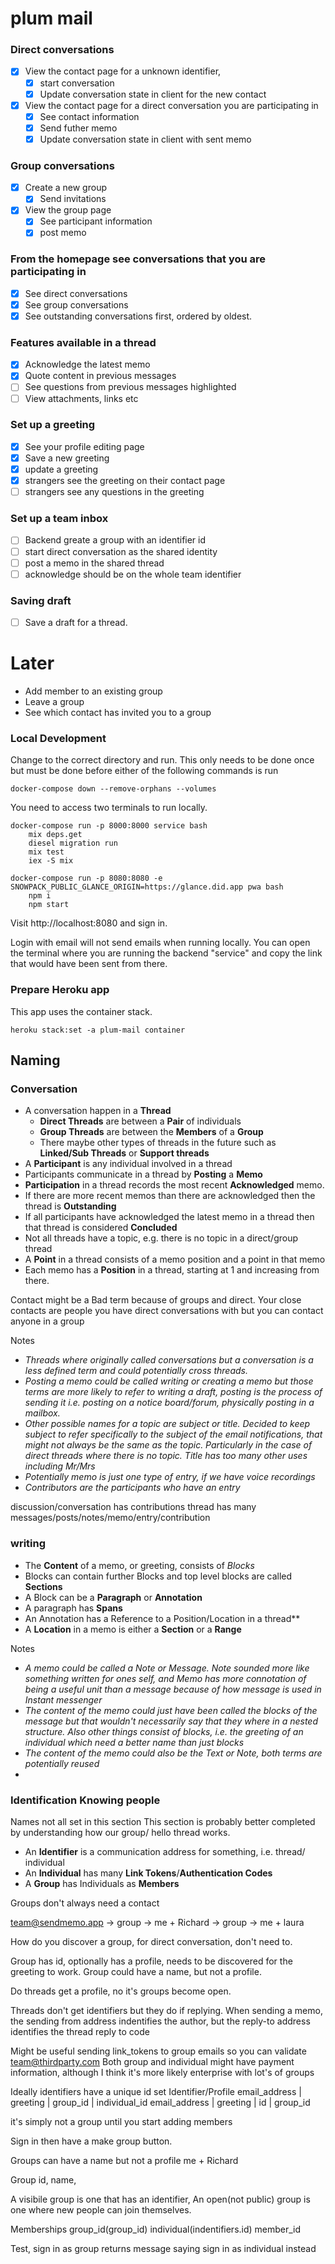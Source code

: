 # plum mail

### Direct conversations
- [x] View the contact page for a unknown identifier, 
  - [x] start conversation
  - [x] Update conversation state in client for the new contact
- [x] View the contact page for a direct conversation you are participating in
  - [x] See contact information
  - [x] Send futher memo
  - [x] Update conversation state in client with sent memo

### Group conversations
- [x] Create a new group
  - [x] Send invitations
- [x] View the group page
  - [x] See participant information 
  - [x] post memo

### From the homepage see conversations that you are participating in
- [x] See direct conversations
- [x] See group conversations
- [x] See outstanding conversations first, ordered by oldest. 

### Features available in a thread
- [x] Acknowledge the latest memo
- [x] Quote content in previous messages
- [ ] See questions from previous messages highlighted
- [ ] View attachments, links etc

### Set up a greeting
- [x] See your profile editing page 
- [x] Save a new greeting
- [x] update a greeting
- [x] strangers see the greeting on their contact page
- [ ] strangers see any questions in the greeting

### Set up a team inbox
- [ ] Backend greate a group with an identifier id
- [ ] start direct conversation as the shared identity
- [ ] post a memo in the shared thread
- [ ] acknowledge should be on the whole team identifier

### Saving draft
- [ ] Save a draft for a thread.



# Later
- Add member to an existing group
- Leave a group
- See which contact has invited you to a group

### Local Development

Change to the correct directory and run.
This only needs to be done once but must be done before either of the following commands is run

```
docker-compose down --remove-orphans --volumes
```

You need to access two terminals to run locally.

```
docker-compose run -p 8000:8000 service bash
    mix deps.get
    diesel migration run
    mix test
    iex -S mix
```

```
docker-compose run -p 8080:8080 -e SNOWPACK_PUBLIC_GLANCE_ORIGIN=https://glance.did.app pwa bash
    npm i
    npm start
```

Visit http://localhost:8080 and sign in.

Login with email will not send emails when running locally.
You can open the terminal where you are running the backend "service" and copy the link that would have been sent from there.

### Prepare Heroku app

This app uses the container stack.

```
heroku stack:set -a plum-mail container
```

## Naming
### Conversation

- A conversation happen in a **Thread**
  - **Direct Threads** are between a **Pair** of individuals
  - **Group Threads** are between the **Members** of a **Group**
  - There maybe other types of threads in the future such as **Linked/Sub Threads** or **Support threads**
- A **Participant** is any individual involved in a thread
- Participants communicate in a thread by **Posting** a **Memo**
- **Participation** in a thread records the most recent **Acknowledged** memo.
- If there are more recent memos than there are acknowledged then the thread is **Outstanding**
- If all participants have acknowledged the latest memo in a thread then that thread is considered **Concluded**
- Not all threads have a topic, e.g. there is no topic in a direct/group thread
- A **Point** in a thread consists of a memo position and a point in that memo
- Each memo has a **Position** in a thread, starting at 1 and increasing from there.

Contact might be a Bad term because of groups and direct.
Your close contacts are people you have direct conversations with but you can contact anyone in a group


Notes

- *Threads where originally called conversations but a conversation is a less defined term and could potentially cross threads.*
- *Posting a memo could be called writing or creating a memo but those terms are more likely to refer to writing a draft, posting is the process of sending it i.e. posting on a notice board/forum, physically posting in a mailbox.*
- *Other possible names for a topic are subject or title. Decided to keep subject to refer specifically to the subject of the email notifications, that might not always be the same as the topic. Particularly in the case of direct threads where there is no topic. Title has too many other uses including Mr/Mrs*
- *Potentially memo is just one type of entry, if we have voice recordings*
- *Contributors are the participants who have an entry*

discussion/conversation has contributions
thread has many messages/posts/notes/memo/entry/contribution

### writing

- The **Content** of a memo, or greeting, consists of *Blocks*
- Blocks can contain further Blocks and top level blocks are called **Sections**
- A Block can be a **Paragraph** or **Annotation**
- A paragraph has **Spans**
- An Annotation has a Reference to a Position/Location in a thread**
- A **Location** in a memo is either a **Section** or a **Range**

Notes

- *A memo could be called a Note or Message. Note sounded more like something written for ones self, and Memo has more connotation of being a useful unit than a message because of how message is used in Instant messenger*
- *The content of the memo could just have been called the blocks of the message but that wouldn't necessarily say that they where in a nested structure. Also other things consist of blocks, i.e. the greeting of an individual which need a better name than just blocks*
- *The content of the memo could also be the Text or Note, both terms are potentially reused*
-

### Identification Knowing people
Names not all set in this section
This section is probably better completed by understanding how our group/ hello thread works.

- An **Identifier** is a communication address for something, i.e. thread/ individual
- An **Individual** has many **Link Tokens**/**Authentication Codes**
- A **Group** has Individuals as **Members**


Groups don't always need a contact

team@sendmemo.app -> group -> me + Richard
                  -> group -> me + laura

How do you discover a group, for direct conversation, don't need to.



Group has id, optionally has a profile, needs to be discovered for the greeting to work.
Group could have a name, but not a profile.

Do threads get a profile, no it's groups become open.

Threads don't get identifiers but they do if replying.
When sending a memo, the sending from address indentifies the author, but the reply-to address identifies the thread
reply to code

Might be useful sending link_tokens to group emails so you can validate team@thirdparty.com
Both group and individual might have payment information, although I think it's more likely enterprise with lot's of groups

Ideally identifiers have a unique id set
Identifier/Profile
email_address | greeting | group_id | individual_id
email_address | greeting | id | group_id

it's simply not a group until you start adding members

Sign in then have a make group button.

Groups can have a name but not a profile me + Richard

Group
id, name,

A visibile group is one that has an identifier, 
An open(not public) group is one where new people can join themselves.


Memberships
group_id(group_id) individual(indentifiers.id) member_id

Test, sign in as group returns message saying sign in as individual instead

<!-- FOREIGN KEY (thread_id, Null) REFERENCES memos(thread_id, position), -->
